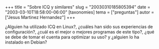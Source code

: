 +++
title = "Sobre ICQ y similares"
slug = "20030310185805394"
date = "2003-03-10T18:58:00-06:00"
[taxonomies]
tema = ["preguntas"]
autor = ["Jesus Martinez Hernandez"]
+++

¿Alguien ha utilizado ICQ en Linux?, ¿cuáles han sido sus experiencias
de configuración?, ¿cuál es el mejor o mejores programas de este tipo?,
¿qué se debe de tomar el cuenta para optimizar su uso? y ¿alguien lo ha
instalado en Debian?

